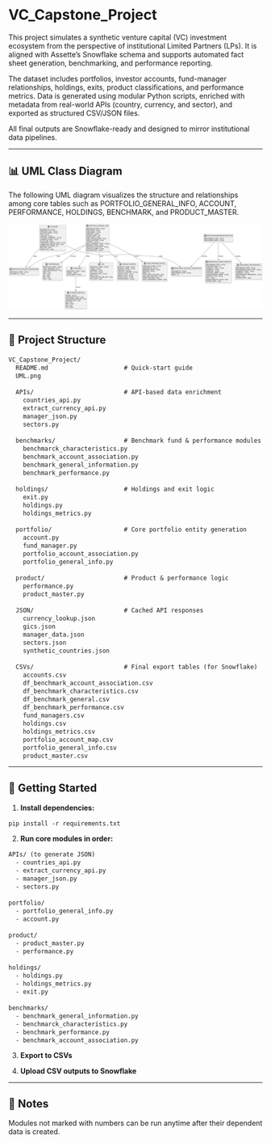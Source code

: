 # VC_Capstone_Project

This project simulates a synthetic venture capital (VC) investment ecosystem from the perspective of institutional Limited Partners (LPs). It is aligned with Assette’s Snowflake schema and supports automated fact sheet generation, benchmarking, and performance reporting.

The dataset includes portfolios, investor accounts, fund-manager relationships, holdings, exits, product classifications, and performance metrics. Data is generated using modular Python scripts, enriched with metadata from real-world APIs (country, currency, and sector), and exported as structured CSV/JSON files.

All final outputs are Snowflake-ready and designed to mirror institutional data pipelines.

---

## 📊 UML Class Diagram

The following UML diagram visualizes the structure and relationships among core tables such as PORTFOLIO_GENERAL_INFO, ACCOUNT, PERFORMANCE, HOLDINGS, BENCHMARK, and PRODUCT_MASTER.

![UML Class Diagram](./UML.png)

---

## 📂 Project Structure

```
VC_Capstone_Project/
  README.md                     # Quick-start guide
  UML.png

  APIs/                         # API-based data enrichment
    countries_api.py
    extract_currency_api.py
    manager_json.py
    sectors.py

  benchmarks/                   # Benchmark fund & performance modules
    benchmarck_characteristics.py
    benchmark_account_association.py
    benchmark_general_information.py
    benchmark_performance.py

  holdings/                     # Holdings and exit logic
    exit.py
    holdings.py
    holdings_metrics.py

  portfolio/                    # Core portfolio entity generation
    account.py
    fund_manager.py
    portfolio_account_association.py
    portfolio_general_info.py

  product/                      # Product & performance logic
    performance.py
    product_master.py

  JSON/                         # Cached API responses
    currency_lookup.json
    gics.json
    manager_data.json
    sectors.json
    synthetic_countries.json

  CSVs/                         # Final export tables (for Snowflake)
    accounts.csv
    df_benchmark_account_association.csv
    df_benchmark_characteristics.csv
    df_benchmark_general.csv
    df_benchmark_performance.csv
    fund_managers.csv
    holdings.csv
    holdings_metrics.csv
    portfolio_account_map.csv
    portfolio_general_info.csv
    product_master.csv
```

---

## 🚀 Getting Started

1. **Install dependencies:**

```
pip install -r requirements.txt
```

2. **Run core modules in order:**

```
APIs/ (to generate JSON)
  - countries_api.py
  - extract_currency_api.py
  - manager_json.py
  - sectors.py

portfolio/
  - portfolio_general_info.py
  - account.py

product/
  - product_master.py
  - performance.py

holdings/
  - holdings.py
  - holdings_metrics.py
  - exit.py

benchmarks/
  - benchmark_general_information.py
  - benchmarck_characteristics.py
  - benchmark_performance.py
  - benchmark_account_association.py
```

3. **Export to CSVs**

4. **Upload CSV outputs to Snowflake**

---

## 📌 Notes

Modules not marked with numbers can be run anytime after their dependent data is created.
